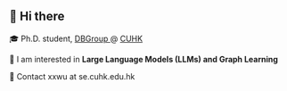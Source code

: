 
## 👋 Hi there

🎓 Ph.D. student, <a href="https://dbgroup.se.cuhk.edu.hk/"> DBGroup </a> @ <a href="https://www.cuhk.edu.hk/chinese/index.html">CUHK</a>

🌱 I am interested in **Large Language Models (LLMs) and Graph Learning**

📮 Contact xxwu at se.cuhk.edu.hk 
